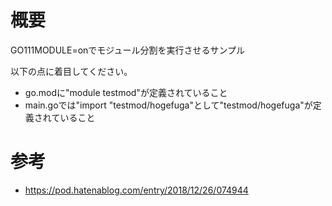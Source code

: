 # 概要
GO111MODULE=onでモジュール分割を実行させるサンプル

以下の点に着目してください。
- go.modに"module testmod"が定義されていること
- main.goでは"import "testmod/hogefuga"として"testmod/hogefuga"が定義されていること

# 参考
- https://pod.hatenablog.com/entry/2018/12/26/074944
